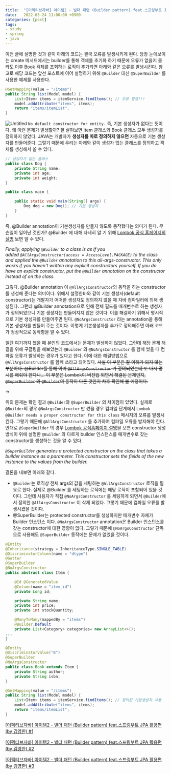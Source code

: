 ```yaml
---
title:  "[이펙티브자바] 아이템2 - 빌더 패턴 (Builder pattern) feat.스프링부트 JPA 활용편 (by 김영한) #3"
date:   2022-03-24 11:00:00 +0900
categories: [post]
tags:
- study
- spring
- java
---
```

이전 글에 설명한 것과 같이 아래의 코드는 결국 오류를 발생시키게 된다. 당장 눈에보이는 create 메서드에서는 builder를 통해 객체를 초기화 하기 때문에 오류가 없을지 몰라도 이후 Book 객체를 조회하는 로직이 추가되면 아래와 같은 오류를 발생시킨다.  참고로 해당 코드는 앞선 포스트에 이어 설명하기 위해 `@Builder` 대신 `@SuperBuilder` 를 사용한 예제를 사용한다.

```java
@GetMapping(value = "/items")
public String list(Model model) {
    List<Item> items = itemService.findItems(); // 오류 발생!!!
    model.addAttribute("items", items);
    return "items/itemList";
}
```

![Untitled](https://user-images.githubusercontent.com/6336815/159831506-d30c5b3e-9e3e-4306-852a-e25014df4f96.png)
`No default constructor for entity.` 즉, 기본 생성자가 없다는 뜻이다. 왜 이런 문제가 발생할까? 잘 살펴보면 Item 클래스와 Book 클래스 모두 생성자를 정의하지 않았다. JAVA는 개발자가 **생성자를 따로 정의하지 않으면** 자동으로 기본 생성자를 만들어준다. 그렇기 때문에 우리는 아래와 같이 생성자 없는 클래스를 정의하고 객체를 생성해서 쓸 수 있다.

```java
// 생성자가 없는 클래스
public class Dog {
	private String name;
	private int age;
	private int weight;
}

public class main {

    public static void main(String[] args) {
        Dog dog = new Dog(); // 기본 생성자
    }
}
```

즉, @Builder annotation이 기본생성자를 만들지 않도록 동작했다는 의미가 된다. 무슨일이 일어난 것인가? @Builder 에 대해 자세히 알 기 위해 [Lombok 공식 홈페이지의 설명](https://projectlombok.org/features/Builder) 보면 알 수 있다.

*Finally, applying `@Builder` to a class is as if you added `@AllArgsConstructor(access = AccessLevel.PACKAGE)` to the class and applied the `@Builder` annotation to this all-args-constructor. This only works if you haven't written any explicit constructors yourself. If you do have an explicit constructor, put the `@Builder` annotation on the constructor instead of on the class.*

그렇다. @Builder annotation 이 `@AllArgsConstructor`의 동작을 하는 constructor를 생성해 준다는 의미이다. 위에서 설명한바와 같이 기본 생성자(default constructor)는 개발자가 어떠한 생성자도 정의하지 않을 때 자바 컴파일러에 의해 생성된다. 그런데 @Builder annotation으로 인해 전체 필드를 매개변수로 하는 생성자가 정의되었으니 기본 생성자는 만들어지지 않은 것이다. 이를 해결하기 위해서 명시적으로 기본 생성자를 만들어주면 된다. `@NoArgsConstructor` 라는 annotation을 통해 기본 생성자를 만들어 주는 것이다. 이렇게 기본생성자를 추가로 정의해주면 아래 코드가 정상적으로 동작함을 알 수 있다.

일단 여기까지 했을 때 본인의 코드에서는 문제가 발생하지 않았다. 그런데 해당 문제 해결을 위해 구글링을 해보았는데 `@Builder` 와 `@NoArgsConstructor` 를 함께 썼을 때 컴파일 오류가 발생하는 경우가 있다고 한다. 이에 대한 해결방법으로 `@AllArgsConstructor` 를 함께 쓰라고 되어있다.
~~사실 이 부분은 잘 이해가 되지 않는 부분이다. @Builder를 통해 이미 `@AllArgsConstructor` 가 정의되었는데 또 다시 명시를 해줘야 한다니... 이 부분은 Lombok이 버전업 되면서 해결된 문제인지, `@SuperBuilder` 와 `@Builder`의 동작이 다른 것인지 차후 확인해 볼 예정이다.~~

→

위의 문제는 확인 결과 `@Builder`와 `@SuperBuilder` 의 차이점이 있었다. 실제로 `@Builder`의 경우 `@NoArgsConstructor` 만 썼을 경우 컴파일 단계에서 `Lombok @Builder needs a proper constructor for this class` 메시지의 오류를 발생시킨다. 그렇기 때문에 `@AllArgsConstructor` 를 추가하여 컴파일 오류를 방지해야 한다. 반대로 `@SuperBuilder` 의 경우 [Lombok 공식홈페이지 설명](https://projectlombok.org/features/experimental/SuperBuilder)을 보면 constructor 생성 방식이 위에 설명한 `@Builder` 와 다르게 builder 인스턴스를 매개변수로 갖는 constructor를 생성하는 것을 알 수 있다.

*`@SuperBuilder` generates a protected constructor on the class that takes a builder instance as a parameter. This constructor sets the fields of the new instance to the values from the builder.*

 결론을 내보면 아래와 같다.

- `@Builder`는 로직상 전체 args의 값을 세팅하는 `@AllArgsConstructor` 로직을 필요로 한다. 실제로 @Builder 를 세팅하는 로직에는 해당 로직이 포함되어 있을 것이다. 그런데 사용자가 직접 `@NoArgsConstructor` 를 세팅하게 되면서 `@Builder`에서 정의한 `@AllArgsConstructor` 이 삭제 되었다. 그렇기 때문에 컴파일 오류를 발생시켰을 것이다.
- @SuperBuilder는 protected constructor를 생성하지만 매개변수 자체가 Builder 인스턴스 이다. `@NoArgsConstructor` annotation은 Builder 인스턴스를 갖는 constructor에 대한 영향이 없다. 그렇기 때문에 `@NoArgsConstructor` 단독으로 사용해도 `@SuperBuilder` 동작에는 문제가 없었을 것이다.

```java
@Entity
@Inheritance(strategy = InheritanceType.SINGLE_TABLE)
@DiscriminatorColumn(name = "dtype")
@Getter
@SuperBuilder
@NoArgsConstructor
public abstract class Item {

    @Id @GeneratedValue
    @Column(name = "item_id")
    private Long id;

    private String name;
    private int price;
    private int stockQuantity;

    @ManyToMany(mappedBy = "items")
    @Builder.Default
    private List<Category> categories= new ArrayList<>();
...
}
```

```java
@Entity
@DiscriminatorValue("B")
@SuperBuilder
@NoArgsConstructor
public class Book extends Item {
    private String author;
    private String isbn;
}
```

```java
@GetMapping(value = "/items")
public String list(Model model) {
    List<Item> items = itemService.findItems(); // 정의된 기본생성자 사용
    model.addAttribute("items", items);
    return "items/itemList";
}
```

[[이펙티브자바] 아이템2 - 빌더 패턴 (Builder pattern) feat.스프링부트 JPA 활용편 (by 김영한) #1](https://jsy1110.github.io/2022/effective-java-builder-pattern-1/)

[[이펙티브자바] 아이템2 - 빌더 패턴 (Builder pattern) feat.스프링부트 JPA 활용편 (by 김영한) #2](https://jsy1110.github.io/2022/effective-java-builder-pattern-2/)

[[이펙티브자바] 아이템2 - 빌더 패턴 (Builder pattern) feat.스프링부트 JPA 활용편 (by 김영한) #3](https://jsy1110.github.io/2022/effective-java-builder-pattern-3/)